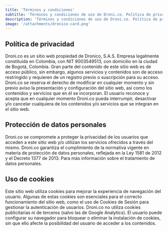 ```yaml
---
title: 'Términos y condiciones'
subtitle: 'Términos y condiciones de uso de Droni.co. Política de privacidad y uso de cookies.'
description: 'Términos y condiciones de uso de Droni.co. Política de privacidad y uso de cookies.'
image: '/attachments/dronico-card.png'
---
```

## Política de privacidad
Droni.co es un sitio web propiedad de Dronico, S.A.S. Empresa legalmente constituida en Colombia, con NIT 9003549513, con domicilio en la ciudad de Bogotá, Colombia. Gran parte del contenido de este sitio web es de acceso público, sin embargo, algunos servicios y contenidos son de acceso restringido y requieren de un registro previo o suscripción para su acceso. Droni.co se reserva el derecho de modificar en cualquier momento y sin previo aviso la presentación y configuración del sitio web, así como los contenidos y servicios que en él se incorporan. El usuario reconoce y acepta que en cualquier momento Droni.co pueda interrumpir, desactivar y/o cancelar cualquiera de los contenidos y/o servicios que se integran en el sitio web.

## Protección de datos personales
Droni.co se compromete a proteger la privacidad de los usuarios que acceden a este sitio web y/o utilizan los servicios ofrecidos a través del mismo. Droni.co garantiza el cumplimiento de la normativa vigente en materia de protección de datos personales, reflejada en la Ley 1581 de 2012 y el Decreto 1377 de 2013. Para más información sobre el tratamiento de datos personales.

## Uso de cookies
Este sitio web utiliza cookies para mejorar la experiencia de navegación del usuario. Algunas de estas cookies son esenciales para el correcto funcionamiento del sitio web, como el uso de Cookies de Sesión para gestionar la autenticación de usuarios. Droni.co no utiliza cookies publicitarias ni de terceros (salvo las de Google Analytics). El usuario puede configurar su navegador para bloquear o eliminar la instalación de cookies, sin que ello afecte la posibilidad del usuario de acceder a los contenidos.